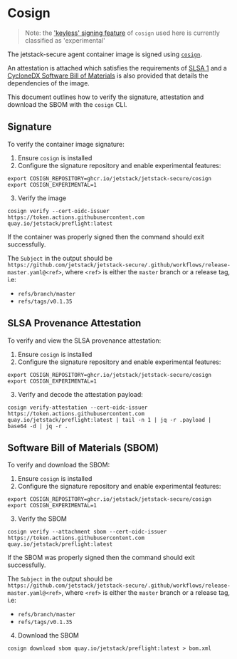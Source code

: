 # Cosign

> Note: the ['keyless' signing feature](https://github.com/sigstore/cosign/blob/main/KEYLESS.md)
> of `cosign` used here is currently classified as 'experimental'

The jetstack-secure agent container image is signed using
[`cosign`](https://github.com/sigstore/cosign).

An attestation is attached which satisfies the requirements of
[SLSA 1](https://slsa.dev/spec/v0.1/requirements) and a
[CycloneDX Software Bill of Materials](https://cyclonedx.org/) is also provided
that details the dependencies of the image.

This document outlines how to verify the signature, attestation and download
the SBOM with the `cosign` CLI.

## Signature

To verify the container image signature:

1. Ensure `cosign` is installed
2. Configure the signature repository and enable experimental features:

```
export COSIGN_REPOSITORY=ghcr.io/jetstack/jetstack-secure/cosign
export COSIGN_EXPERIMENTAL=1
```

3. Verify the image

```
cosign verify --cert-oidc-issuer https://token.actions.githubusercontent.com quay.io/jetstack/preflight:latest
```

If the container was properly signed then the command should exit successfully.

The `Subject` in the output should be
`https://github.com/jetstack/jetstack-secure/.github/workflows/release-master.yaml@<ref>`,
where `<ref>` is either the `master` branch or a release tag, i.e:

- `refs/branch/master`
- `refs/tags/v0.1.35`

## SLSA Provenance Attestation

To verify and view the SLSA provenance attestation:

1. Ensure `cosign` is installed
2. Configure the signature repository and enable experimental features:

```
export COSIGN_REPOSITORY=ghcr.io/jetstack/jetstack-secure/cosign
export COSIGN_EXPERIMENTAL=1
```

3. Verify and decode the attestation payload:

```
cosign verify-attestation --cert-oidc-issuer https://token.actions.githubusercontent.com quay.io/jetstack/preflight:latest | tail -n 1 | jq -r .payload | base64 -d | jq -r .
```

## Software Bill of Materials (SBOM)

To verify and download the SBOM:

1. Ensure `cosign` is installed
2. Configure the signature repository and enable experimental features:

```
export COSIGN_REPOSITORY=ghcr.io/jetstack/jetstack-secure/cosign
export COSIGN_EXPERIMENTAL=1
```

3. Verify the SBOM

```
cosign verify --attachment sbom --cert-oidc-issuer https://token.actions.githubusercontent.com quay.io/jetstack/preflight:latest
```

If the SBOM was properly signed then the command should exit successfully.

The `Subject` in the output should be
`https://github.com/jetstack/jetstack-secure/.github/workflows/release-master.yaml@<ref>`,
where `<ref>` is either the `master` branch or a release tag, i.e:

- `refs/branch/master`
- `refs/tags/v0.1.35`

4. Download the SBOM

```
cosign download sbom quay.io/jetstack/preflight:latest > bom.xml
```

